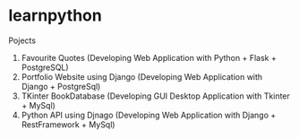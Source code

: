 # learnpython

Pojects
1. Favourite Quotes (Developing Web Application with Python + Flask + PostgreSQL)
2. Portfolio Website using Django (Developing Web Application with Django + PostgreSql)
3. TKinter BookDatabase (Developing GUI Desktop Application with Tkinter + MySql)
4. Python API using Djnago (Developing Web Application with Django + RestFramework + MySql)